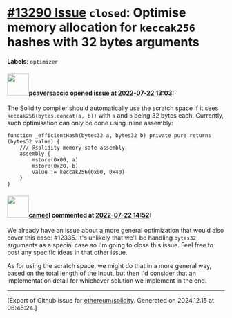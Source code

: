 # [\#13290 Issue](https://github.com/ethereum/solidity/issues/13290) `closed`: Optimise memory allocation for `keccak256` hashes with 32 bytes arguments
**Labels**: `optimizer`


#### <img src="https://avatars.githubusercontent.com/u/25297591?u=3251a9019e72f66e32ba31d57729796ad505c530&v=4" width="50">[pcaversaccio](https://github.com/pcaversaccio) opened issue at [2022-07-22 13:03](https://github.com/ethereum/solidity/issues/13290):

The Solidity compiler should automatically use the scratch space if it sees `keccak256(bytes.concat(a, b))` with `a` and `b` being 32 bytes each. Currently, such optimisation can only be done using inline assembly:

```solidity
function _efficientHash(bytes32 a, bytes32 b) private pure returns (bytes32 value) {
    /// @solidity memory-safe-assembly
    assembly {
        mstore(0x00, a)
        mstore(0x20, b)
        value := keccak256(0x00, 0x40)
    }
}
```


#### <img src="https://avatars.githubusercontent.com/u/137030?v=4" width="50">[cameel](https://github.com/cameel) commented at [2022-07-22 14:52](https://github.com/ethereum/solidity/issues/13290#issuecomment-1192655174):

We already have an issue about a more general optimization that would also cover this case: #12335. It's unlikely that we'll be handling `bytes32` arguments as a special case so I'm going to close this issue. Feel free to post any specific ideas in that other issue.

As for using the scratch space, we might do that in a more general way, based on the total length of the input, but then I'd consider that an implementation detail for whichever solution we implement in the end.


-------------------------------------------------------------------------------



[Export of Github issue for [ethereum/solidity](https://github.com/ethereum/solidity). Generated on 2024.12.15 at 06:45:24.]

